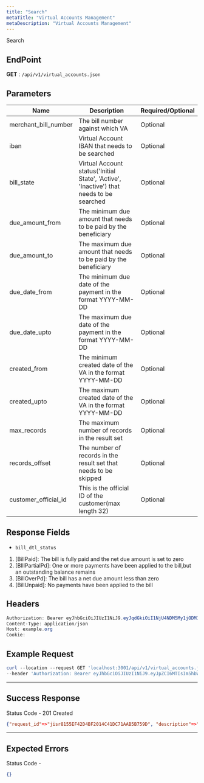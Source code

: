 ```yaml
---
title: "Search"
metaTitle: "Virtual Accounts Management"
metaDescription: "Virtual Accounts Management"
---
```


Search

## EndPoint
**GET** : `/api/v1/virtual_accounts.json`

## Parameters
Name                                   | Description                                 | Required/Optional
-------------------------------------- | ------------------------------------------- | ------------------------
merchant_bill_number | The bill number against which VA     | Optional
iban | Virtual Account IBAN that needs to be searched      | Optional
bill_state | Virtual Account status('Initial State', 'Active', 'Inactive') that needs to be searched| Optional
due_amount_from | The minimum due amount that needs to be paid by the beneficiary     | Optional
due_amount_to | The maximum due amount that needs to be paid by the beneficiary      | Optional
due_date_from | The minimum due date of the payment in the format YYYY-MM-DD     | Optional
due_date_upto | The maximum due date of the payment in the format YYYY-MM-DD     | Optional
created_from | The minimum created date of the VA in the format YYYY-MM-DD     | Optional
created_upto | The maximum created date of the VA in the format YYYY-MM-DD     | Optional
max_records | The maximum number of records in the result set      | Optional
records_offset | The number of records in the result set that needs to be skipped      | Optional
customer_official_id | This is the official ID of the customer(max length 32)     | Optional

## Response Fields

- `bill_dtl_status`

<ol>
<li> [BillPaid]: The bill is fully paid and the net due amount is set to zero</li>
<li>[BIllPartialPd]: One or more payments have been applied to the bill,but an outstanding balance remains</li>
<li>[BillOverPd]: The bill has a net due amount less than zero</li>
<li>[BillUnpaid]: No payments have been applied to the bill</li>
</ol>


## Headers
```powershell
Authorization: Bearer eyJhbGciOiJIUzI1NiJ9.eyJqdGkiOiI1NjU4NDM5My1jODM1LTQ4N2MtOTI3MS1mMmVkOWZiZDJhYTAiLCJzdWIiOiI5Iiwic2NwIjoiYWNjb3VudCIsImF1ZCI6bnVsbCwiaWF0IjoxNTkwOTE5MDk4LCJleHAiOjE1OTA5MTkzOTh9.5ibcQqGhu-_Jdn7KObfPY_0H3wLh3GXTVfMAceJO98w
Content-Type: application/json
Host: example.org
Cookie:
```
## Example Request

```powershell
curl --location --request GET 'localhost:3001/api/v1/virtual_accounts.json?iban=SA1905011999810010287895&customer_official_id=kuldeep-official-id10287528&bill_sequence_number=10291366' \
--header 'Authorization: Bearer eyJhbGciOiJIUzI1NiJ9.eyJpZCI6MTIsIm5hbWUiOiJzdXBlcl9hZG1pbiIsInJvbGUiOiJzdXBlcl9hZG1pbiIsImVtYWlsIjoic3VwZXJfYWRtaW5AY2xpY2thcHBzLmNvIiwibW9iaWxlIjoiNzMzNjU5MzQ3IiwiY29kZV9jb3VudHJ5IjoiMDA5NjciLCJjYW5fbWFuYWdlX3BvbGljeSI6ZmFsc2UsImFjY2VzcyI6ImFkbWluIiwiaWF0IjoxNTk0NTM5NzQzLCJleHAiOjE1OTQ1Njg1NDN9.UeWiH905afRDZsNWlSTC_hhF2r0h5HZ2dwHYRTZ2pIA'
```

--------------------------------------------------------------------------------

## Success Response

Status Code - 201 Created

```json
{"request_id"=>"jisr8155EF42D4BF2014C41DC71AAB5B759D", "description"=>"Successful operation", "body"=>{"rec_ctrl_out"=>{"matched_recs"=>"1", "sent_recs"=>"1"}, "bms_bill_list"=>{"bms_bill_info"=>[{"mrchnt_id"=>"19998", "bill_seq_num"=>"10287528", "bill_num"=>"1049659324", "svc_id"=>"100", "pmt_type"=>"POST", "iban"=>"SA3405011999810010287528", "bill_state"=>"10", "bill_status_desc"=>"Active", "bill_dtl_status"=>"BillUnpaid", "due_amt"=>"0", "due_dt"=>"2019-07-21", "create_dt"=>"2019-07-16T15:04:02.000+00:00", "last_update_dt"=>"2019-07-16T15:04:02.000+00:00", "total_paid_amt"=>"0", "paid_amt_last_reset"=>"0", "cust_name"=>"husam almomani"}]}}, "success"=>true}
```

--------------------------------------------------------------------------------

## Expected Errors
Status Code -

```json
{}
```
